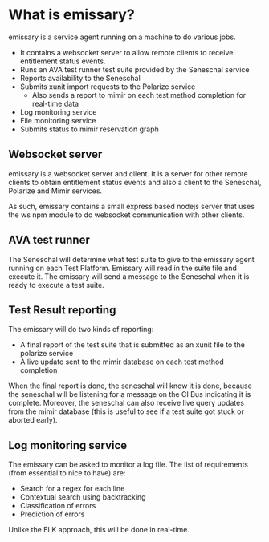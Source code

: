 # What is emissary?

emissary is a service agent running on a machine to do various jobs.

- It contains a websocket server to allow remote clients to receive entitlement status events.
- Runs an AVA test runner test suite provided by the Seneschal service
- Reports availability to the Seneschal
- Submits xunit import requests to the Polarize service
  - Also sends a report to mimir on each test method completion for real-time data
- Log monitoring service
- File monitoring service
- Submits status to mimir reservation graph


## Websocket server

emissary is a websocket server and client.  It is a server for other remote clients to obtain entitlement status events
and also a client to the Seneschal, Polarize and Mimir services.

As such, emissary contains a small express based nodejs server that uses the ws npm module to do websocket communication
with other clients.

## AVA test runner

The Seneschal will determine what test suite to give to the emissary agent running on each Test Platform.  Emissary will
read in the suite file and execute it.  The emissary will send a message to the Seneschal when it is ready to execute
a test suite.

## Test Result reporting

The emissary will do two kinds of reporting:

- A final report of the test suite that is submitted as an xunit file to the polarize service
- A live update sent to the mimir database on each test method completion

When the final report is done, the seneschal will know it is done, because the seneschal will be listening for a message
on the CI Bus indicating it is complete.  Moreover, the seneschal can also receive live query updates from the mimir 
database (this is useful to see if a test suite got stuck or aborted early).

## Log monitoring service

The emissary can be asked to monitor a log file.  The list of requirements (from essential to nice to have) are:

- Search for a regex for each line
- Contextual search using backtracking
- Classification of errors
- Prediction of errors

Unlike the ELK approach, this will be done in real-time.
